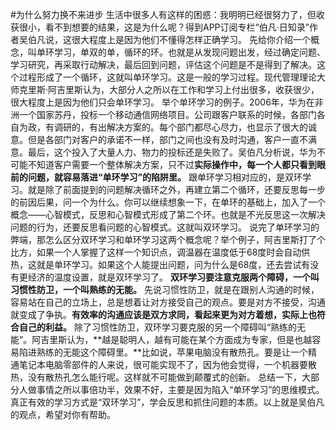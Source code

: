 #为什么努力换不来进步
生活中很多人有这样的困惑：我明明已经很努力了，但收获很小，看不到想要的结果，这是为什么呢？得到APP订阅专栏“伯凡·日知录”作者吴伯凡说，这很大程度上是因为他们不懂得怎样正确学习。
先给你介绍一个概念，叫单环学习，单双的单，循环的环。也就是从发现问题出发，经过确定问题、学习研究，再采取行动解决，最后回到问题，评估这个问题是不是得到了解决。这个过程形成了一个循环，这就叫单环学习。这是一般的学习过程。现代管理理论大师克里斯·阿吉里斯认为，大部分人之所以在工作和学习上付出很多，收获很少，很大程度上是因为他们只会单环学习。
举个单环学习的例子。2006年，华为在非洲一个国家苏丹，投标一个移动通信网络项目。公司跟客户联系的时候，各部门各自为政，有调研的，有出解决方案的。每个部门都尽心尽力，也显示了很大的诚意。但是各部门对客户的承诺不一样，部门之间也没有及时沟通，客户一直不满意。最后，这个投入了大量人力、物力的投标还是失败了。吴伯凡分析说，华为不可能不知道客户需要一个整体解决方案，只不过**实际操作中，每一个人都只看到眼前的问题，就容易落进“单环学习”的陷阱里。**
跟单环学习相对应的，是双环学习。就是除了前面提到的问题解决循环之外，再建立第二个循环，还要反思每一步的前因后果，问一个为什么。你可以继续想象一下，在单环的基础上，加入了一个概念——心智模式，反思和心智模式形成了第二个环。也就是不光反思这一次解决问题的行为，还要反思看问题的心智模式。这就叫双环学习。
说完了单环学习的弊端，那怎么区分双环学习和单环学习这两个概念呢？举个例子，阿吉里斯打了个比方，如果一个人掌握了这样一个知识点，调温器在温度低于68度时会自动供热，这就是单环学习。如果这个人能提出问题，问为什么是68度，还去尝试有没有更经济的温度设置，就是双环学习了。
**双环学习要注意克服两个障碍，一个叫习惯性防卫，一个叫熟练的无能。**
先说习惯性防卫，就是在跟别人沟通的时候，容易站在自己的立场上，总是想着让对方接受自己的观点。要是对方不接受，沟通就变成了争执。**有效率的沟通应该是双方求同，看起来更为对方着想，实际上也符合自己的利益。**
除了习惯性防卫，双环学习要克服的另一个障碍叫“熟练的无能”。阿吉里斯认为，**越是聪明人，越有可能在某个方面成为专家，但是也越容易陷进熟练的无能这个障碍里。**比如说，苹果电脑没有散热孔。要是让一个精通笔记本电脑零部件的人来说，很可能实现不了，因为他会觉得，一个机器要散热，没有散热孔怎么能行呢。这样就不可能做到颠覆式的创新。
总结一下，大部分人做事情之所以事倍功半，效果不好，主要是因为陷入“单环学习”的思维模式。真正有效的学习方式是“双环学习”，学会反思和抓住问题的本质。以上就是吴伯凡的观点，希望对你有帮助。
